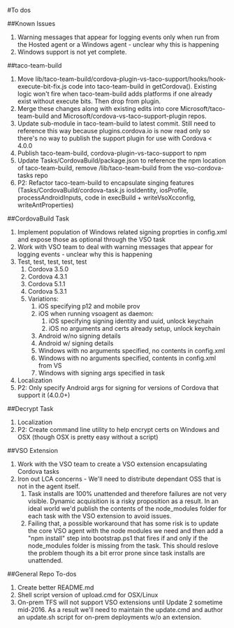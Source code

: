 #To dos

##Known Issues
1. Warning messages that appear for logging events only when run from the Hosted agent or a Windows agent - unclear why this is happening
2. Windows support is not yet complete.

##taco-team-build
1. Move lib/taco-team-build/cordova-plugin-vs-taco-support/hooks/hook-execute-bit-fix.js code into taco-team-build in getCordova(). Existing logic won't fire when taco-team-build adds platforms if one already exist without execute bits. Then drop from plugin.
2. Merge these changes along with existing edits into core Microsoft/taco-team-build and Microsoft/cordova-vs-taco-support-plugin repos. 
3. Update sub-module in taco-team-build to latest commit.  Still need to reference this way because plugins.cordova.io is now read only so there's no way to publish the support plugin for use with Cordova < 4.0.0
4. Publish taco-team-build, cordova-plugin-vs-taco-support to npm
5. Update Tasks/CordovaBuild/package.json to reference the npm location of taco-team-build, remove /lib/taco-team-build from the vso-cordova-tasks repo
6. P2: Refactor taco-team-build to encapsulate singing features (Tasks/CordovaBuild/cordova-task.js iosIdentity, iosProfile, processAndroidInputs, code in execBuild + writeVsoXcconfig, writeAntProperties)

##CordovaBuild Task
1. Implement population of Windows related signing proprties in config.xml and expose those as optional through the VSO task
2. Work with VSO team to deal with warning messages that appear for logging events - unclear why this is happening
3. Test, test, test, test, test
	1. Cordova 3.5.0
	2. Cordova 4.3.1
	3. Cordova 5.1.1
	4. Cordova 5.3.1
	5. Variations:
		1. iOS specifying p12 and mobile prov
		2. iOS when running vsoagent as daemon: 
			1. iOS specifying signing identity and uuid, unlock keychain
			2. iOS no arguments and certs already setup, unlock keychain
		4. Android w/no signing details
		5. Android w/ signing details
		6. Windows with no arguments specified, no contents in config.xml
		7. Windows with no arguments specified, contents in config.xml from VS
		8. Windows with signing args specified in task
4. Localization
5. P2: Only specify Android args for signing for versions of Cordova that support it (4.0.0+)

##Decrypt Task
1. Localization
2. P2: Create command line utility to help encrypt certs on Windows and OSX (though OSX is pretty easy without a script)

##VSO Extension
1. Work with the VSO team to create a VSO extension encapsulating Cordova tasks
2. Iron out LCA concerns - We'll need to distribute dependant OSS that is not in the agent itself.
	1. Task installs are 100% unattended and therefore failures are not very visible. Dynamic acquisition is a risky proposition as a result. In an ideal world we'd publish the contents of the node_modules folder for each task with the VSO extension to avoid issues.
	2. Failing that, a possible workaround that has some risk is to update the core VSO agent with the node modules we need and then add a "npm install" step into bootstrap.ps1 that fires if and only if the node_modules folder is missing from the task. This should reslove the problem though its a bit error prone since task installs are unattended.

##General Repo To-dos
1. Create better README.md
2. Shell script version of upload.cmd for OSX/Linux
2. On-prem TFS will not support VSO extensions until Update 2 sometime mid-2016. As a result we'll need to maintain the update.cmd and author an update.sh script for on-prem deployments w/o an extension.
